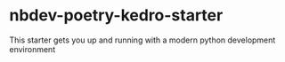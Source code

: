 # nbdev-poetry-kedro-starter
This starter gets you up and running with a modern python development environment
